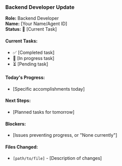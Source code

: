 ### Backend Developer Update

**Role:** Backend Developer  
**Name:** [Your Name/Agent ID]  
**Status:** 🔄 [Current Task]

#### Current Tasks:
- ✅ [Completed task]
- 🔄 [In progress task]  
- ⏳ [Pending task]

#### Today's Progress:
- [Specific accomplishments today]

#### Next Steps:
- [Planned tasks for tomorrow]

#### Blockers:
- [Issues preventing progress, or "None currently"]

#### Files Changed:
- `[path/to/file]` - [Description of changes]